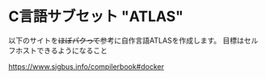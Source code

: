 # C言語サブセット "ATLAS"

以下のサイトを~~ほぼパクって~~参考に自作言語ATLASを作成します。
目標はセルフホストできるようになること

https://www.sigbus.info/compilerbook#docker
